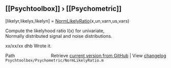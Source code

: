 ## [[Psychtoolbox]] &#8250; [[Psychometric]]

[likelyr,likelys,likelyn] = [NormLikelyRatio](NormLikelyRatio)(x,un,varn,us,vars)  
  
Compute the likelyhood ratio l(x) for univariate,  
Normally distributed signal and noise distributions.   
  
xx/xx/xx  dhb  Wrote it.  




<div class="code_header" style="text-align:right;">
  <span style="float:left;">Path&nbsp;&nbsp;</span> <span class="counter">Retrieve <a href=
  "https://raw.github.com/Psychtoolbox-3/Psychtoolbox-3/beta/Psychtoolbox/Psychometric/NormLikelyRatio.m">current version from GitHub</a> | View <a href=
  "https://github.com/Psychtoolbox-3/Psychtoolbox-3/commits/beta/Psychtoolbox/Psychometric/NormLikelyRatio.m">changelog</a></span>
</div>
<div class="code">
  <code>Psychtoolbox/Psychometric/NormLikelyRatio.m</code>
</div>

